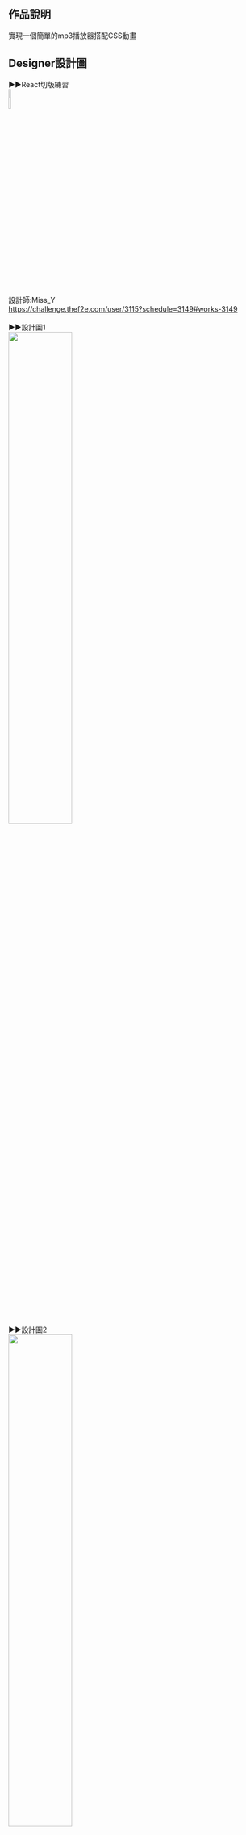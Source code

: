 ## 作品說明
實現一個簡單的mp3播放器搭配CSS動畫<br>
## Designer設計圖
▶▶React切版練習<br>
<img src="https://github.com/ruby840124/CD_player/blob/master/image/author.JPG" width="10%" height="10%"> <br><br>
設計師:Miss_Y<br>
https://challenge.thef2e.com/user/3115?schedule=3149#works-3149<br><br>
▶▶設計圖1<br>
<img src="https://github.com/ruby840124/CD_player/blob/master/image/UI_1.JPG" width="50%" height="50%"> <br><br>
▶▶設計圖2<br>
<img src="https://github.com/ruby840124/CD_player/blob/master/image/UI_2.JPG" width="50%" height="50%"> <br><br>
▶▶設計圖3<br>
<img src="https://github.com/ruby840124/CD_player/blob/master/image/UI_3.JPG" width="50%" height="50%"> <br><br>
## 網頁呈現結果
**PC結果**<br>
▶▶成果<br>
<img src="https://github.com/ruby840124/CD_player/blob/master/image/PC_0918.JPG" width="50%" height="50%"> <br><br>
▶▶成果<br>
<img src="https://github.com/ruby840124/CD_player/blob/master/image/PC2_0918.JPG" width="50%" height="50%"> <br><br>
▶▶成果<br>
<img src="https://github.com/ruby840124/CD_player/blob/master/image/PC3_0918.JPG" width="50%" height="50%"> <br><br>
▶▶成果<br>
<img src="https://github.com/ruby840124/CD_player/blob/master/image/PC4_0918.JPG" width="50%" height="50%"> <br><br>
## DEMO網站
https://ruby840124.github.io/CDPlayer/<br>
## 更新事項
尚未完成....<br>

